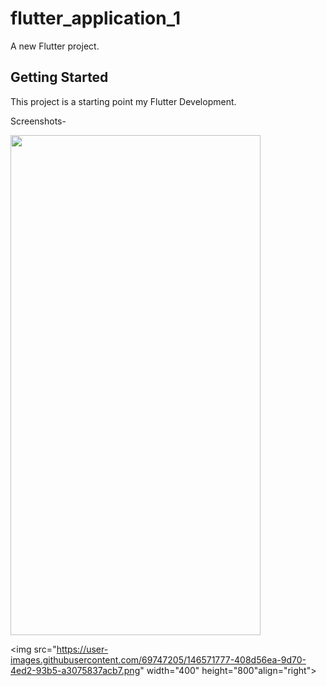 # flutter_application_1

A new Flutter project.

## Getting Started

This project is a starting point my Flutter Development.

Screenshots-


<img src="https://user-images.githubusercontent.com/69747205/146571731-c842651a-a535-4ba2-91e1-550112470807.png" width="400" height="800">

<img src="https://user-images.githubusercontent.com/69747205/146571777-408d56ea-9d70-4ed2-93b5-a3075837acb7.png" width="400" height="800"align="right">

